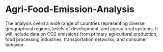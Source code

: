 # Agri-Food-Emission-Analysis
The analysis overd a wide range of countries representing diverse geographical regions, levels of development, and agricultural systems. It will include data on CO2 emissions from primary agricultural production, food processing industries, transportation networks, and consumer behavior. 

